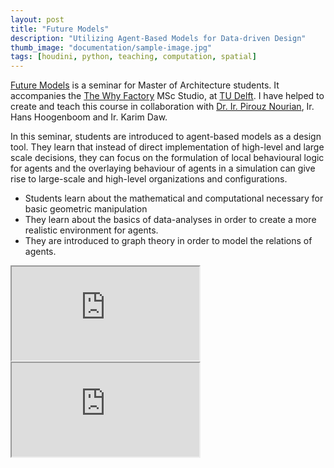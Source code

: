 ```yaml
---
layout: post
title: "Future Models"
description: "Utilizing Agent-Based Models for Data-driven Design"
thumb_image: "documentation/sample-image.jpg"
tags: [houdini, python, teaching, computation, spatial]
---
```


[Future Models](https://studiegids.tudelft.nl/a101_displayCourse.do?course_id=47726) is a seminar for Master of Architecture students. It accompanies the [The Why Factory](https://thewhyfactory.com/) MSc Studio, at [TU Delft](https://www.tudelft.nl/en/). I have helped to create and teach this course in collaboration with [Dr. Ir. Pirouz Nourian](https://sites.google.com/site/pirouznourian/about-me?authuser=0), Ir. Hans Hoogenboom and Ir. Karim Daw.

In this seminar, students are introduced to agent-based models as a design tool. They learn that instead of direct implementation of high-level and large scale decisions, they can focus on the formulation of local behavioural logic for agents and the overlaying behaviour of agents in a simulation can give rise to large-scale and high-level organizations and configurations.

- Students learn about the mathematical and computational necessary for basic geometric manipulation
- They learn about the basics of data-analyses in order to create a more realistic environment for agents.
- They are introduced to graph theory in order to model the relations of agents.

<div class="embed-responsive embed-responsive-16by9">
  <iframe src="https://www.youtube.com/embed/U19MNG6hde0" allowfullscreen></iframe>
</div>

<div class="embed-responsive embed-responsive-16by9">
  <iframe src="https://www.youtube.com/embed/j2G5tho3Ge8" allowfullscreen></iframe>
</div>
